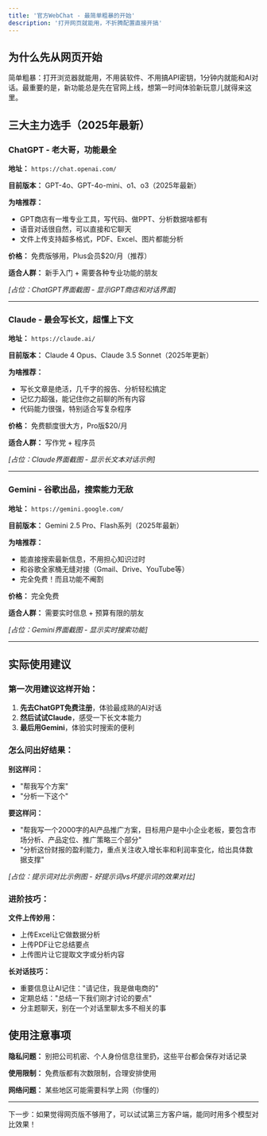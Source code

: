 ```yaml
---
title: '官方WebChat - 最简单粗暴的开始'
description: '打开网页就能用，不折腾配置直接开搞'
---
```


## 为什么先从网页开始

简单粗暴：打开浏览器就能用，不用装软件、不用搞API密钥，1分钟内就能和AI对话。最重要的是，新功能总是先在官网上线，想第一时间体验新玩意儿就得来这里。

## 三大主力选手（2025年最新）

### ChatGPT - 老大哥，功能最全

**地址：** `https://chat.openai.com/`

**目前版本：** GPT-4o、GPT-4o-mini、o1、o3（2025年最新）

**为啥推荐：**
- GPT商店有一堆专业工具，写代码、做PPT、分析数据啥都有
- 语音对话很自然，可以直接和它聊天
- 文件上传支持超多格式，PDF、Excel、图片都能分析

**价格：** 免费版够用，Plus会员$20/月（推荐）

**适合人群：** 新手入门 + 需要各种专业功能的朋友

*[占位：ChatGPT界面截图 - 显示GPT商店和对话界面]*

---

### Claude - 最会写长文，超懂上下文

**地址：** `https://claude.ai/`

**目前版本：** Claude 4 Opus、Claude 3.5 Sonnet（2025年更新）

**为啥推荐：**
- 写长文章是绝活，几千字的报告、分析轻松搞定
- 记忆力超强，能记住你之前聊的所有内容
- 代码能力很强，特别适合写复杂程序

**价格：** 免费额度很大方，Pro版$20/月

**适合人群：** 写作党 + 程序员

*[占位：Claude界面截图 - 显示长文本对话示例]*

---

### Gemini - 谷歌出品，搜索能力无敌

**地址：** `https://gemini.google.com/`

**目前版本：** Gemini 2.5 Pro、Flash系列（2025年最新）

**为啥推荐：**
- 能直接搜索最新信息，不用担心知识过时
- 和谷歌全家桶无缝对接（Gmail、Drive、YouTube等）
- 完全免费！而且功能不阉割

**价格：** 完全免费

**适合人群：** 需要实时信息 + 预算有限的朋友

*[占位：Gemini界面截图 - 显示实时搜索功能]*

---

## 实际使用建议

### 第一次用建议这样开始：

1. **先去ChatGPT免费注册**，体验最成熟的AI对话
2. **然后试试Claude**，感受一下长文本能力
3. **最后用Gemini**，体验实时搜索的便利

### 怎么问出好结果：

**别这样问：** 
- "帮我写个方案"
- "分析一下这个"

**要这样问：**
- "帮我写一个2000字的AI产品推广方案，目标用户是中小企业老板，要包含市场分析、产品定位、推广策略三个部分"
- "分析这份财报的盈利能力，重点关注收入增长率和利润率变化，给出具体数据支撑"

*[占位：提示词对比示例图 - 好提示词vs坏提示词的效果对比]*

### 进阶技巧：

**文件上传妙用：**
- 上传Excel让它做数据分析
- 上传PDF让它总结要点
- 上传图片让它提取文字或分析内容

**长对话技巧：**
- 重要信息让AI记住："请记住，我是做电商的"
- 定期总结："总结一下我们刚才讨论的要点"
- 分主题聊天，别在一个对话里聊太多不相关的事

## 使用注意事项

**隐私问题：** 别把公司机密、个人身份信息往里扔，这些平台都会保存对话记录

**使用限制：** 免费版都有次数限制，合理安排使用

**网络问题：** 某些地区可能需要科学上网（你懂的）

---

下一步：如果觉得网页版不够用了，可以试试第三方客户端，能同时用多个模型对比效果！
